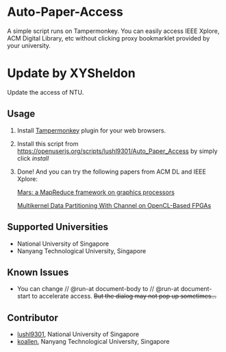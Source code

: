 # Auto-Paper-Access

A simple script runs on Tampermonkey. You can easily access IEEE Xplore, ACM Digital Library, etc without clicking proxy bookmarklet provided by your university.

# Update by XYSheldon
Update the access of NTU.

## Usage

1. Install [Tampermonkey](https://tampermonkey.net/) plugin for your web browsers.

2. Install this script from https://openuserjs.org/scripts/lushl9301/Auto_Paper_Access by simply click *install*

3. Done! And you can try the following papers from ACM DL and IEEE Xplore:

    [Mars: a MapReduce framework on graphics processors](http://dl.acm.org/citation.cfm?id=1454152&CFID=727506701&CFTOKEN=12709622)

    [Multikernel Data Partitioning With Channel on OpenCL-Based FPGAs](http://ieeexplore.ieee.org/document/7857086/)

## Supported Universities

* National University of Singapore
* Nanyang Technological University, Singapore

## Known Issues

* You can change // @run-at document-body to // @run-at document-start to accelerate access. ~~But the dialog may not pop up sometimes...~~

## Contributor

* [lushl9301](https://github.com/lushl9301), National University of Singapore
* [koallen](https://github.com/koallen), Nanyang Technological University, Singapore
